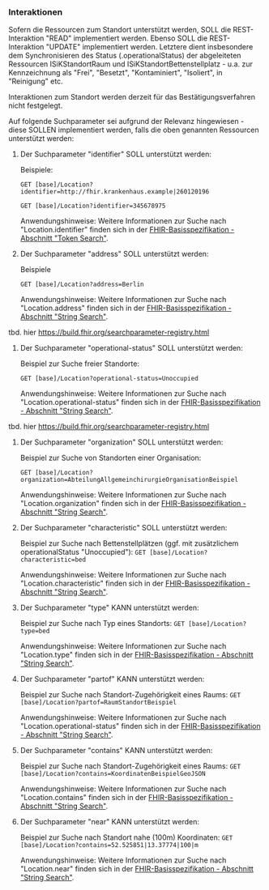 ### Interaktionen

Sofern die Ressourcen zum Standort unterstützt werden, SOLL die REST-Interaktion "READ" implementiert werden. Ebenso SOLL die REST-Interaktion "UPDATE" implementiert werden. Letztere dient insbesondere dem Synchronisieren des Status (.operationalStatus) der abgeleiteten Ressourcen ISiKStandortRaum und ISiKStandortBettenstellplatz - u.a. zur Kennzeichnung als "Frei", "Besetzt", "Kontaminiert", "Isoliert", in "Reinigung" etc.


Interaktionen zum Standort werden derzeit für das Bestätigungsverfahren nicht festgelegt.

Auf folgende Suchparameter sei aufgrund der Relevanz hingewiesen - diese SOLLEN implementiert werden, falls die oben genannten Ressourcen unterstützt werden:


1. Der Suchparameter "identifier" SOLL unterstützt werden:

    Beispiele:

    ```GET [base]/Location?identifier=http://fhir.krankenhaus.example|260120196```

    ```GET [base]/Location?identifier=345678975```

    Anwendungshinweise: Weitere Informationen zur Suche nach "Location.identifier" finden sich in der [FHIR-Basisspezifikation - Abschnitt "Token Search"](https://hl7.org/fhir/R4/search.html#token).

1. Der Suchparameter "address" SOLL unterstützt werden:

    Beispiele

    ```GET [base]/Location?address=Berlin```

    Anwendungshinweise: Weitere Informationen zur Suche nach "Location.address" finden sich in der [FHIR-Basisspezifikation - Abschnitt "String Search"](https://hl7.org/fhir/R4/search.html#string).

tbd. hier https://build.fhir.org/searchparameter-registry.html

1. Der Suchparameter "operational-status" SOLL unterstützt werden:

    Beispiel zur Suche freier Standorte:

    ```GET [base]/Location?operational-status=Unoccupied```

    Anwendungshinweise: Weitere Informationen zur Suche nach "Location.operational-status" finden sich in der [FHIR-Basisspezifikation - Abschnitt "String Search"](https://hl7.org/fhir/R4/search.html#string).

tbd. hier https://build.fhir.org/searchparameter-registry.html

1. Der Suchparameter "organization" SOLL unterstützt werden:

    Beispiel zur Suche von Standorten einer Organisation:

    ```GET [base]/Location?organization=AbteilungAllgemeinchirurgieOrganisationBeispiel```

    Anwendungshinweise: Weitere Informationen zur Suche nach "Location.organization" finden sich in der [FHIR-Basisspezifikation - Abschnitt "String Search"](https://hl7.org/fhir/R4/search.html#string).

1. Der Suchparameter "characteristic" SOLL unterstützt werden:

    Beispiel zur Suche nach Bettenstellplätzen (ggf. mit zusätzlichem operationalStatus "Unoccupied"):
    ```GET [base]/Location?characteristic=bed```

    Anwendungshinweise: Weitere Informationen zur Suche nach "Location.characteristic" finden sich in der [FHIR-Basisspezifikation - Abschnitt "String Search"](https://hl7.org/fhir/R4/search.html#string).

1. Der Suchparameter "type" KANN unterstützt werden:

    Beispiel zur Suche nach Typ eines Standorts:
    ```GET [base]/Location?type=bed```

    Anwendungshinweise: Weitere Informationen zur Suche nach "Location.type" finden sich in der [FHIR-Basisspezifikation - Abschnitt "String Search"](https://hl7.org/fhir/R4/search.html#string).


1. Der Suchparameter "partof" KANN unterstützt werden:

    Beispiel zur Suche nach Standort-Zugehörigkeit eines Raums:
    ```GET [base]/Location?partof=RaumStandortBeispiel```

    Anwendungshinweise: Weitere Informationen zur Suche nach "Location.operational-status" finden sich in der [FHIR-Basisspezifikation - Abschnitt "String Search"](https://hl7.org/fhir/R4/search.html#string).

1. Der Suchparameter "contains" KANN unterstützt werden:

    Beispiel zur Suche nach Standort-Zugehörigkeit eines Raums:
    ```GET [base]/Location?contains=KoordinatenBeispielGeoJSON```

    Anwendungshinweise: Weitere Informationen zur Suche nach "Location.contains" finden sich in der [FHIR-Basisspezifikation - Abschnitt "String Search"](https://hl7.org/fhir/R4/search.html#string).

1. Der Suchparameter "near" KANN unterstützt werden:

    Beispiel zur Suche nach Standort nahe (100m) Koordinaten:
    ```GET [base]/Location?contains=52.525851|13.37774|100|m```

    Anwendungshinweise: Weitere Informationen zur Suche nach "Location.near" finden sich in der [FHIR-Basisspezifikation - Abschnitt "String Search"](https://hl7.org/fhir/R4/search.html#string).



